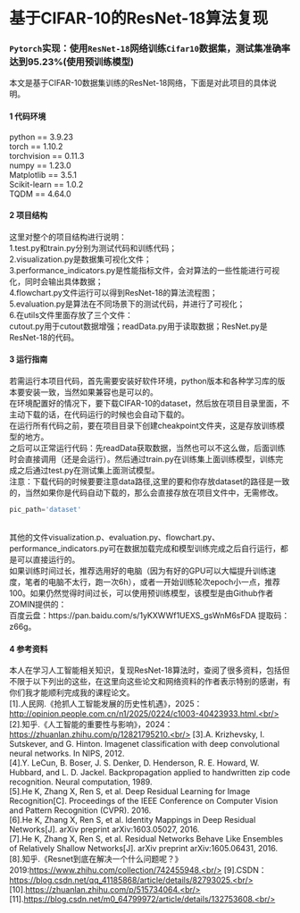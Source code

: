 # 基于CIFAR-10的ResNet-18算法复现
### `Pytorch`实现：使用`ResNet-18`网络训练`Cifar10`数据集，测试集准确率达到95.23%(使用预训练模型)

本文是基于CIFAR-10数据集训练的ResNet-18网络，下面是对此项目的具体说明。
#### 1 代码环境
python == 3.9.23 <br/>
torch == 1.10.2 <br/>
torchvision == 0.11.3 <br/>
numpy == 1.23.0 <br/>
Matplotlib == 3.5.1<br/>
Scikit-learn == 1.0.2<br/>
TQDM == 4.64.0<br/>

#### 2 项目结构
这里对整个的项目结构进行说明：<br/>
1.test.py和train.py分别为测试代码和训练代码；<br/>
2.visualization.py是数据集可视化文件；<br/>
3.performance_indicators.py是性能指标文件，会对算法的一些性能进行可视化，同时会输出具体数据；<br/>
4.flowchart.py文件运行可以得到ResNet-18的算法流程图；<br/>
5.evaluation.py是算法在不同场景下的测试代码，并进行了可视化；<br/>
6.在utils文件里面存放了三个文件：<br/>
cutout.py用于cutout数据增强；readData.py用于读取数据；ResNet.py是ResNet-18的代码。<br/>

#### 3 运行指南
若需运行本项目代码，首先需要安装好软件环境，python版本和各种学习库的版本要安装一致，当然如果兼容也是可以的。<br/>
在环境配置好的情况下，要下载CIFAR-10的dataset，然后放在项目目录里面，不主动下载的话，在代码运行的时候也会自动下载的。<br/>
在运行所有代码之前，要在项目目录下创建cheakpoint文件夹，这是存放训练模型的地方。<br/>
之后可以正常运行代码：先readData获取数据，当然也可以不这么做，后面训练时会直接调用（还是会运行）。然后通过train.py在训练集上面训练模型，训练完成之后通过test.py在测试集上面测试模型。<br/>
注意：下载代码的时候要要注意data路径,这里的要和你存放dataset的路径是一致的，当然如果你是代码自动下载的，那么会直接存放在项目文件中，无需修改。<br/>
```python
pic_path='dataset'
```
<br/>
其他的文件visualization.p、evaluation.py、flowchart.py、performance_indicators.py可在数据加载完成和模型训练完成之后自行运行，都是可以直接运行的。<br/>
如果训练时间过长，推荐选用好的电脑（因为有好的GPU可以大幅提升训练速度，笔者的电脑不太行，跑一次6h），或者一开始训练轮次epoch小一点，推荐100。如果仍然觉得时间过长，可以使用预训练模型，该模型是由Github作者ZOMIN提供的：<br/>
百度云盘：https://pan.baidu.com/s/1yKXWWf1UEXS_gsWnM6sFDA 提取码：z66g。<br/>

#### 4 参考资料
本人在学习人工智能相关知识，复现ResNet-18算法时，查阅了很多资料，包括但不限于以下列出的这些，在这里向这些论文和网络资料的作者表示特别的感谢，有你们我才能顺利完成我的课程论文。<br/>
[1].人民网.《抢抓人工智能发展的历史性机遇》，2025：http://opinion.people.com.cn/n1/2025/0224/c1003-40423933.html.<br/>
[2].知乎.《人工智能的重要性与影响》，2024：https://zhuanlan.zhihu.com/p/12821795210.<br/>
[3].A. Krizhevsky, I. Sutskever, and G. Hinton. Imagenet classification with deep convolutional neural networks. In NIPS, 2012.<br/>
[4].Y. LeCun, B. Boser, J. S. Denker, D. Henderson, R. E. Howard, W. Hubbard, and L. D. Jackel. Backpropagation applied to handwritten zip code recognition. Neural computation, 1989.<br/>
[5].He K, Zhang X, Ren S, et al. Deep Residual Learning for Image Recognition[C]. Proceedings of the IEEE Conference on Computer Vision and Pattern Recognition (CVPR). 2016.<br/>
[6].He K, Zhang X, Ren S, et al. Identity Mappings in Deep Residual Networks[J]. arXiv preprint arXiv:1603.05027, 2016.<br/>
[7].He K, Zhang X, Ren S, et al. Residual Networks Behave Like Ensembles of Relatively Shallow Networks[J]. arXiv preprint arXiv:1605.06431, 2016.<br/>
[8].知乎.《Resnet到底在解决一个什么问题呢？》2019:https://www.zhihu.com/collection/742455948.<br/>
[9].CSDN：https://blog.csdn.net/qq_41185868/article/details/82793025.<br/>
[10].https://zhuanlan.zhihu.com/p/515734064.<br/>
[11].https://blog.csdn.net/m0_64799972/article/details/132753608.<br/>
